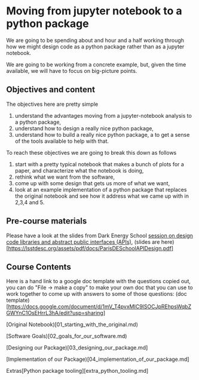 # Moving from jupyter notebook to a python package

We are going to be spending about and hour and a half working through how we might design code 
as a python package rather than as a jupyter notebook.

We are going to be working from a concrete example, but, given the time available, we will have to 
focus on big-picture points.

## Objectives and content

The objectives here are pretty simple
 
  1. understand the advantages moving from a jupyter-notebook analysis to a python package,
  2. understand how to design a really nice python package,
  3. understand how to build a really nice python package, a to get a sense of the tools available to help with that.

To reach these objectives we are going to break this down as follows

  1. start with a pretty typical notebook that makes a bunch of plots for a paper, and characterize what the notebook is doing,
  2. rethink what we want from the software, 
  3. come up with some design that gets us more of what we want,
  4. look at an example implementation of a python package that replaces the original notebook and see how it address what we came up with in 2,3,4 and 5.

## Pre-course materials

Please have a look at the slides from Dark Energy School [session on design code libraries and abstract public interfaces (APIs)](https://lsstdesc.org/pages/DESchool.html#JarvisZuntz), (slides are here)[https://lsstdesc.org/assets/pdf/docs/ParisDESchoolAPIDesign.pdf]


## Course Contents

Here is a hand link to a google doc template with the questions copied out, you can do "File -> make a copy" to make your own doc that you can use to work together to come up with answers to some of those questions:  (doc template)[https://docs.google.com/document/d/1mV_T4pvxMIC9lSOCJpREhpsWqbZGWYnC1OsEHrrL3hA/edit?usp=sharing] 

[Original Notebook)[01_starting_with_the_original.md)

[Software Goals)[02_goals_for_our_software.md)

[Designing our Package)[03_designing_our_package.md]

[Implementation of our Package)[04_implementation_of_our_package.md]

Extras[Python package tooling][extra_python_tooling.md]



<!--  LocalWords:  jupyter JarvisZuntz 02_goals_for_our_software.md
 -->
<!--  LocalWords:  01_starting_with_the_original.md
 -->
<!--  LocalWords:  03_designing_our_package.md
 -->
<!--  LocalWords:  04_implementation_of_our_package.md
 -->
<!--  LocalWords:  extra_python_tooling.md
 -->
